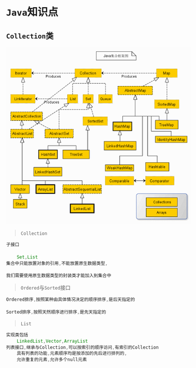 # ``Java``知识点

## ``Collection``类


![1615603291157.png](img/1615603291157.png)

> ``Collection``
```java
子接口

	Set,List
集合中只能放置对象的引用,不能放置原生数据类型,

我们需要使用原生数据类型的封装类才能加入到集合中
```

> ``Ordered``与``Sorted``接口
```java
Ordered排序,按照某种由具体情况决定的顺序排序,是后天指定的

Sorted排序,按照天然顺序进行排序,是先天指定的
```

> ``List``
```java
实现类包括
	LinkedList,Vector,ArrayList
列表接口,继承与Collection,可以按索引的顺序访问,有索引的Collection
	具有列表的功能,元素顺序均是按添加的先后进行排列的,
	允许重复的元素,允许多个null元素
```




